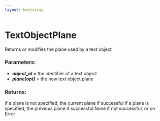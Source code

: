```yaml
---
layout: bootstrap
---
```


# TextObjectPlane

Returns or modifies the plane used by a text object
          

### Parameters:

- ***object_id*** = the identifier of a text object
- ***plane[opt]*** = the new text object plane
        

### Returns:


if a plane is not specified, the current plane if successful
if a plane is specified, the previous plane if successful
None if not successful, or on Error
        


